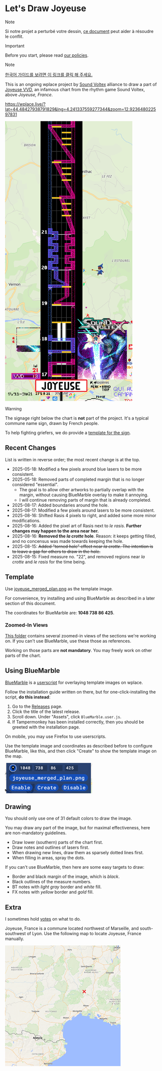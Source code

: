 # Let's Draw Joyeuse

> [!NOTE]
> Si notre projet a perturbé votre dessin, [ce document](./CONFLICT.md) peut aider à résoudre le conflit.

> [!IMPORTANT]
> Before you start, please read [our policies](./POLICY.md).

> [!NOTE]
> [한국어 가이드를 보려면 이 링크를 클릭 해 주세요.](./README.ko.md)

This is an ongoing wplace project by [Sound Voltex](https://wplace.live/join?id=01989f5c-68ff-7a63-8f28-d965e94dbab1) alliance to draw a part of [Joyeuse VVD](https://youtu.be/g8KqV90aeg8?t=26s), an infamous chart from the rhythm game Sound Voltex, above *Joyeuse, France*.

<https://wplace.live/?lat=44.48427938791829&lng=4.241337559277344&zoom=12.923648022597831>

![Birds-eye View Image](./doc/main.png)

> [!WARNING]
> The signage right below the chart is **not** part of the project.
> It's a typical commune name sign, drawn by French people.
>
> To help fighting griefers, we do provide a [template for the sign](./partial/sign.png).

## Recent Changes

List is written in reverse order; the most recent change is at the top.

- 2025-05-18: Modified a few pixels around blue lasers to be more consistent.
- 2025-05-18: Removed parts of completed margin that is no longer considered "essential".
  - The goal is to allow other artworks to partially overlap with the margin, without causing BlueMarble overlay to make it annoying.
  - I will continue removing parts of margin that is already completed.
- 2025-08-17: Added boundaries around the hole.
- 2025-08-17: Modified a few pixels around lasers to be more consistent.
- 2025-08-16: Shifted Rasis 4 pixels to right, and added some more minor modifications.
- 2025-08-16: Added the pixel art of Rasis next to *le rasis*. **Further changes may happen to the area near her.**
- 2025-08-16: **Removed the *la crotte* hole**. Reason: it keeps getting filled, and no concensus was made towards keeping the hole.
- 2025-08-15: ~~Added "torned hole" effect near *la crotte*. The intention is to leave a gap for others to draw in the hole.~~
- 2025-08-15: Fixed measure no. "22", and removed regions near *la crotte* and *le rasis* for the time being.

## Template

Use [joyeuse_merged_plan.png](./joyeuse_merged_plan.png) as the template image.

For convenience, try installing and using BlueMarble as described in a later section of this document.

The coordinates for BlueMarble are: **1048 738 86 425**.

### Zoomed-In Views

[This folder](./doc/zoom-in/) contains several zoomed-in views of the sections we're working on.
If you can't use BlueMarble, use these those as references.

Working on those parts are **not mandatory**. You may freely work on other parts of the chart.

## Using BlueMarble

[BlueMarble](https://github.com/SwingTheVine/Wplace-BlueMarble) is a [userscript](https://en.wikipedia.org/wiki/Userscript) for overlaying template images on wplace.

Follow the installation guide written on there, but for one-click-installing the script, **do this instead**:

1. Go to the [Releases](https://github.com/SwingTheVine/Wplace-BlueMarble/releases) page.
2. Click the title of the latest release.
3. Scroll down. Under "Assets", click `BlueMarble.user.js`.
4. If Tampermonkey has been installed correctly, then you should be greeted with the installation page.

On mobile, you may use Firefox to use userscripts.

Use the template image and coordinates as described before to configure BlueMarble, like this, and then click "Create" to show the template image on the map.

![Configuring BlueMarble](./doc/bluemarble.png)

## Drawing

You should only use one of 31 default colors to draw the image.

You may draw any part of the image, but for maximal effectiveness, here are non-mandatory guidelines.

- Draw lower (southern) parts of the chart first.
- Draw notes and outlines of lasers first.
- When drawing new lines, draw them as sparsely dotted lines first.
- When filling in areas, spray the dots.

If you can't use BlueMarble, then here are some easy targets to draw:

- Border and black margin of the image, which is *black*.
- Black outlines of the measure numbers.
- BT notes with *light gray* border and *white* fill.
- FX notes with *yellow* border and *gold* fill.

## Extra

I sometimes hold [votes](./VOTE.md) on what to do.

Joyeuse, France is a commune located northwest of Marseille, and south-southwest of Lyon.
Use the following map to locate Joyeuse, France manually.

![Location of Joyeuse, France](./doc/location.png)
